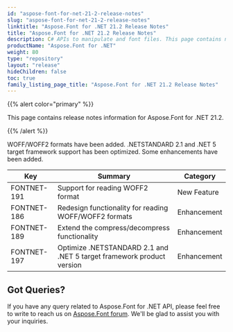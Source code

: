 ```yaml
---
id: "aspose-font-for-net-21-2-release-notes"
slug: "aspose-font-for-net-21-2-release-notes"
linktitle: "Aspose.Font for .NET 21.2 Release Notes"
title: "Aspose.Font for .NET 21.2 Release Notes"
description: C# APIs to manipulate and font files. This page contains new Aspose.Font for .NET features, enhancement, and bug fixes in 2021, version 21.2.
productName: "Aspose.Font for .NET"
weight: 80
type: "repository"
layout: "release"
hideChildren: false
toc: true
family_listing_page_title: "Aspose.Font for .NET 21.2 Release Notes"
---
```


{{% alert color="primary" %}} 

This page contains release notes information for Aspose.Font for .NET 21.2.

{{% /alert %}}

WOFF/WOFF2 formats have been added. .NETSTANDARD 2.1 and .NET 5 target framework support has been optimized. Some enhancements have been added.


| Key | Summary | Category |
|---|---|---|
| FONTNET-191 | Support for reading WOFF2 format | New Feature |
| FONTNET-186 | Redesign functionality for reading WOFF/WOFF2 formats | Enhancement |
| FONTNET-189 | Extend the compress/decompress functionality | Enhancement |
| FONTNET-197 | Optimize .NETSTANDARD 2.1 and .NET 5 target framework product version | Enhancement |


## Got Queries?
If you have any query related to Aspose.Font for .NET API, please feel free to write to reach us on [Aspose.Font forum](https://forum.aspose.com/c/font/). We'll be glad to assist you with your inquiries.
